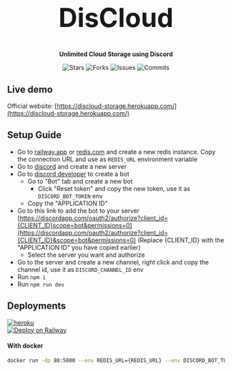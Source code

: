 <h1 align="center" style="font-size: 60px">DisCloud</h1>

<p align="center"><strong>Unlimited Cloud Storage using Discord</strong></p>

<p align="center">
  <img alt="Stars" src="https://badgen.net/github/stars/napthedev/discloud">
  <img alt="Forks" src="https://badgen.net/github/forks/napthedev/discloud">
  <img alt="Issues" src="https://badgen.net/github/issues/napthedev/discloud">
  <img alt="Commits" src="https://badgen.net/github/commits/napthedev/discloud">
</p>

## Live demo

Official website: [https://discloud-storage.herokuapp.com/](https://discloud-storage.herokuapp.com/)

## Setup Guide

- Go to [railway.app](https://railway.app/) or [redis.com](https://redis.com/) and create a new redis instance. Copy the connection URL and use as `REDIS_URL` environment variable
- Go to [discord](https://discord.com) and create a new server
- Go to [discord developer](https://discordapp.com/developers/applications/me) to create a bot
  - Go to "Bot" tab and create a new bot
    - Click "Reset token" and copy the new token, use it as `DISCORD_BOT_TOKEN` env
  - Copy the "APPLICATION ID"
- Go to this link to add the bot to your server [https://discordapp.com/oauth2/authorize?client_id={CLIENT_ID}scope=bot&permissions=0](https://discordapp.com/oauth2/authorize?client_id={CLIENT_ID}&scope=bot&permissions=0) (Replace {CLIENT_ID} with the "APPLICATION ID" you have copied earlier)
  - Select the server you want and authorize
- Go to the server and create a new channel, right click and copy the channel id, use it as `DISCORD_CHANNEL_ID` env
- Run `npm i`
- Run `npm run dev`

## Deployments

[![heroku](https://www.herokucdn.com/deploy/button.svg)](https://www.heroku.com/deploy/?template=https://github.com/napthedev/discloud)  
[![Deploy on Railway](https://railway.app/button.svg)](https://railway.app/new/template/Q1KklM?referralCode=YiZaHP)

#### With docker

```bash
docker run -dp 80:5000 --env REDIS_URL={REDIS_URL} --env DISCORD_BOT_TOKEN={DISCORD_BOT_TOKEN} --env DISCORD_CHANNEL_ID={DISCORD_CHANNEL_ID} napthedev/discloud:latest
```
